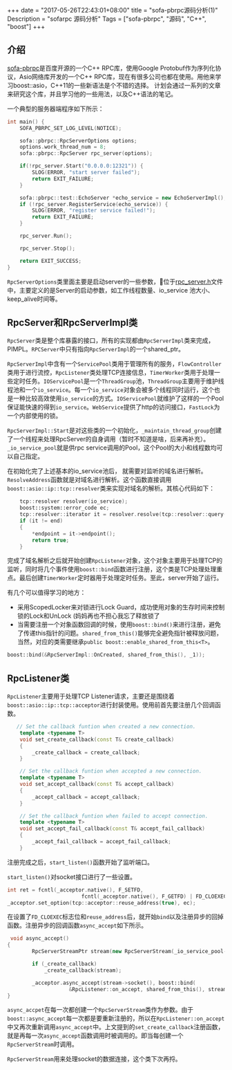 +++
date = "2017-05-26T22:43:01+08:00"
title = "sofa-pbrpc源码分析(1)"
Description = "sofarpc 源码分析"
Tags = ["sofa-pbrpc", "源码", "C++", "boost"]
+++

## 介绍
[sofa-pbrpc](https://github.com/baidu/sofa-pbrpc)是百度开源的一个C++ RPC库，使用Google Protobuf作为序列化协议，Asio网络库开发的一个C++ RPC库，现在有很多公司也都在使用。用他来学习boost::asio，C++11的一些新语法是个不错的选择。
计划会通过一系列的文章来研究这个库，并且学习他的一些用法，以及C++语法的笔记。

一个典型的服务器端程序如下所示：
```C++
int main() {
    SOFA_PBRPC_SET_LOG_LEVEL(NOTICE);

    sofa::pbrpc::RpcServerOptions options;
    options.work_thread_num = 8;
    sofa::pbrpc::RpcServer rpc_server(options);

    if(!rpc_server.Start("0.0.0.0:12321")) {
        SLOG(ERROR, "start server failed");
        return EXIT_FAILURE;
    }

    sofa::pbrpc::test::EchoServer *echo_service = new EchoServerImpl();
    if (!rpc_server.RegisterService(echo_service)) {
        SLOG(ERROR, "register service failed!");
        return EXIT_FAILURE;
    }

    rpc_server.Run();

    rpc_server.Stop();

    return EXIT_SUCCESS;
}
```

`RpcServerOptions`类里面主要是启动server的一些参数，位于[rpc_server.h](https://github.com/baidu/sofa-pbrpc/blob/master/src/sofa/pbrpc/rpc_server.h#L23)文件中，主要定义的是Server的启动参数，如工作线程数量、io_service 池大小、keep_alive时间等。
<!--more-->
## RpcServer和RpcServerImpl类
`RpcServer`类是整个库暴露的接口，所有的实现都由`RpcServerImpl`类来完成，PIMPL。`RPCServer`中只有指向`RpcServerImpl`的一个shared_ptr。

`RpcServerImpl`中含有一个`ServicePool`类用于管理所有的服务，`FlowController`类用于进行流控，`RpcListener`类处理TCP连接信息，`TimerWorker`类用于处理一些定时任务。`IOServicePool`是一个`ThreadGroup`池，`ThreadGroup`主要用于维护线程池和一个`io_service`。每一个`io_service`对象会被多个线程同时运行，这个也是一种比较高效使用`io_service`的方式。`IOServicePool`就维护了这样的一个Pool保证能快速的得到`io_service`。`WebService`提供了http的访问接口，`FastLock`为一个内部使用的锁。

`RpcServerImpl::Start`是对这些类的一个初始化，`_maintain_thread_group`创建了一个线程来处理RpcServer的自身调用（暂时不知道是啥，后来再补充）。`_io_service_pool`就是供rpc service调用的Pool，这个Pool的大小和线程数均可以自己指定。

在初始化完了上述基本的io_service池后， 就需要对监听的域名进行解析。`ResolveAddress`函数就是对域名进行解析。这个函数直接调用`boost::asio::ip::tcp::resolver`类来实现对域名的解析。其核心代码如下：
```C++
    tcp::resolver resolver(io_service);
    boost::system::error_code ec;
    tcp::resolver::iterator it = resolver.resolve(tcp::resolver::query(host, svc), ec), end;
    if (it != end)
    {
        *endpoint = it->endpoint();
        return true;
    }
```
完成了域名解析之后就开始创建`RpcListener`对象，这个对象主要用于处理TCP的监听，同时将几个事件使用`boost::bind`函数进行注册，这个类是TCP处理处理重点。最后创建`TimerWorker`定时器用于处理定时任务。至此，server开始了运行。

有几个可以值得学习的地方：

* 采用ScopedLocker来对锁进行Lock Guard，成功使用对象的生存时间来控制锁的Lock和UnLock (妈妈再也不担心我忘了释放锁了
* 当需要注册一个对象函数回调的时候，使用`boost::bind()`来进行注册，避免了传递this指针的问题。`shared_from_this()`能够完全避免指针被释放问题，当然，对应的类需要继承`public boost::enable_shared_from_this<T>`。
```C++
boost::bind(&RpcServerImpl::OnCreated, shared_from_this(), _1));
```

## RpcListener类
`RpcListener`主要用于处理TCP Listener请求，主要还是围绕着`boost::asio::ip::tcp::acceptor`进行封装使用。使用前首先要注册几个回调函数。
```C++
   // Set the callback funtion when created a new connection.
    template <typename T>
    void set_create_callback(const T& create_callback)
    {
        _create_callback = create_callback;
    }

    // Set the callback funtion when accepted a new connection.
    template <typename T>
    void set_accept_callback(const T& accept_callback)
    {
        _accept_callback = accept_callback;
    }

    // Set the callback funtion when failed to accept connection.
    template <typename T>
    void set_accept_fail_callback(const T& accept_fail_callback)
    {
        _accept_fail_callback = accept_fail_callback;
    }
```
注册完成之后，`start_listen()`函数开始了监听端口。

`start_listen()`对socket接口进行了一些设置。

```c++
int ret = fcntl(_acceptor.native(), F_SETFD, 
                        fcntl(_acceptor.native(), F_GETFD) | FD_CLOEXEC);
_acceptor.set_option(tcp::acceptor::reuse_address(true), ec);
```
在设置了`FD_CLOEXEC`标志位和`reuse_address`后，就开始`bind`以及注册异步的回掉函数。注册异步的回调函数`async_accept`如下所示。
```c++
 void async_accept()
{
        RpcServerStreamPtr stream(new RpcServerStream(_io_service_pool->GetIOService()));

        if (_create_callback)
            _create_callback(stream);

        _acceptor.async_accept(stream->socket(), boost::bind(
                    &RpcListener::on_accept, shared_from_this(), stream, _1));
}
```

`async_accpet`在每一次都创建一个`RpcServerStream`类作为参数。由于`boost::async_accept`每一次都是要重新注册的，所以在`RpcListener::on_accept`中又再次重新调用`async_accept`中。上文提到的`set_create_callback`注册函数，就是再每一次`async_accept`函数调用时被调用的。即当每创建一个`RpcServerStream`时调用。


`RpcServerStream`用来处理socket的数据连接，这个类下次再捋。





